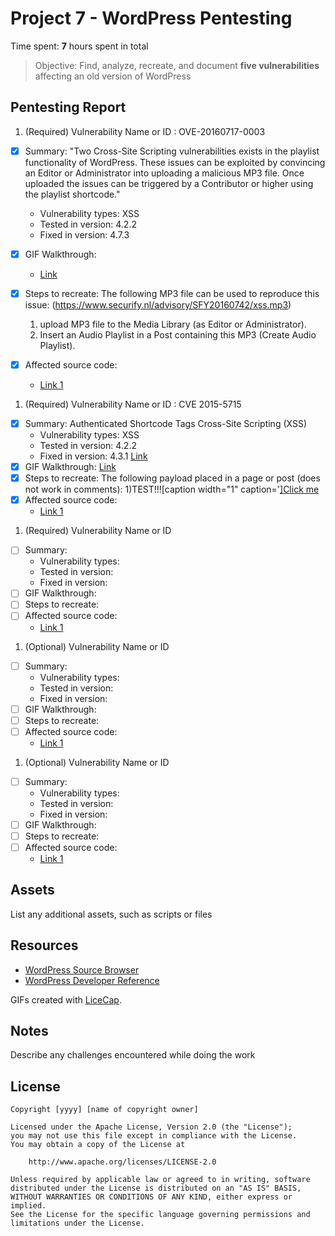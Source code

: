 # Project 7 - WordPress Pentesting

Time spent: **7** hours spent in total

> Objective: Find, analyze, recreate, and document **five vulnerabilities** affecting an old version of WordPress

## Pentesting Report

1. (Required) Vulnerability Name or ID : OVE-20160717-0003
  - [X] Summary: "Two Cross-Site Scripting vulnerabilities exists in the playlist functionality of WordPress. 
  These issues can be exploited by convincing an Editor or Administrator into uploading a malicious MP3 file. Once uploaded the issues can be triggered by a Contributor or higher using the playlist shortcode."
    - Vulnerability types: XSS
    - Tested in version:  4.2.2
    - Fixed in version:   4.7.3
  - [X] GIF Walkthrough: 
       - [Link ](http://i.imgur.com/aCCmMyd.gif)
  - [X] Steps to recreate: 
      The following MP3 file can be used to reproduce this issue:
      (https://www.securify.nl/advisory/SFY20160742/xss.mp3)
      1) upload MP3 file to the Media Library (as Editor or Administrator).
      2) Insert an Audio Playlist in a Post containing this MP3 (Create Audio Playlist).
  
  - [X] Affected source code:
    - [Link 1](https://wordpress.org/wp-includes/js/mediaelement/wp-playlist.js)
    
1. (Required) Vulnerability Name or ID : CVE	2015-5715
  - [X] Summary: Authenticated Shortcode Tags Cross-Site Scripting (XSS)
    - Vulnerability types: XSS
    - Tested in version: 4.2.2
    - Fixed in version: 4.3.1
    [Link ](http://blog.checkpoint.com/2015/09/15/finding-vulnerabilities-in-core-wordpress-a-bug-hunters-trilogy-part-iii-ultimatum/)
  - [X] GIF Walkthrough:
    [Link ](http://i.imgur.com/aCCmMyd.gif)
  - [X] Steps to recreate: 
     The following payload placed in a page or post (does not work in comments):
     1)TEST!!![caption width="1" caption='<a href="' ">]</a><a href="http://onMouseOver='alert(1)'">Click me</a>
  - [X] Affected source code:
    - [Link 1](https://core.trac.wordpress.org/browser/tags/version/src/source_file.php)
1. (Required) Vulnerability Name or ID
  - [ ] Summary: 
    - Vulnerability types:
    - Tested in version:
    - Fixed in version: 
  - [ ] GIF Walkthrough: 
  - [ ] Steps to recreate: 
  - [ ] Affected source code:
    - [Link 1](https://core.trac.wordpress.org/browser/tags/version/src/source_file.php)
1. (Optional) Vulnerability Name or ID
  - [ ] Summary: 
    - Vulnerability types:
    - Tested in version:
    - Fixed in version: 
  - [ ] GIF Walkthrough: 
  - [ ] Steps to recreate: 
  - [ ] Affected source code:
    - [Link 1](https://core.trac.wordpress.org/browser/tags/version/src/source_file.php)
1. (Optional) Vulnerability Name or ID
  - [ ] Summary: 
    - Vulnerability types:
    - Tested in version:
    - Fixed in version: 
  - [ ] GIF Walkthrough: 
  - [ ] Steps to recreate: 
  - [ ] Affected source code:
    - [Link 1](https://core.trac.wordpress.org/browser/tags/version/src/source_file.php) 

## Assets

List any additional assets, such as scripts or files

## Resources

- [WordPress Source Browser](https://core.trac.wordpress.org/browser/)
- [WordPress Developer Reference](https://developer.wordpress.org/reference/)

GIFs created with [LiceCap](http://www.cockos.com/licecap/).

## Notes

Describe any challenges encountered while doing the work

## License

    Copyright [yyyy] [name of copyright owner]

    Licensed under the Apache License, Version 2.0 (the "License");
    you may not use this file except in compliance with the License.
    You may obtain a copy of the License at

        http://www.apache.org/licenses/LICENSE-2.0

    Unless required by applicable law or agreed to in writing, software
    distributed under the License is distributed on an "AS IS" BASIS,
    WITHOUT WARRANTIES OR CONDITIONS OF ANY KIND, either express or implied.
    See the License for the specific language governing permissions and
    limitations under the License.
